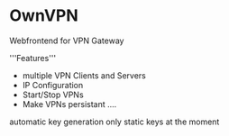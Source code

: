 # OwnVPN
Webfrontend for VPN Gateway 

'''Features'''
- multiple VPN Clients and Servers
- IP Configuration
- Start/Stop VPNs
- Make VPNs persistant
....


automatic key generation 
only static keys at the moment
